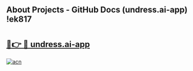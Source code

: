 ## About Projects - GitHub Docs (undress.ai-app) !ek817

# <h2><a href="https://andorid.site?title=undress.ai-app&ref=17">🔗👉 🔴 undress.ai-app</a></h2>

[![acn](https://github.com/user-attachments/assets/0f9c940e-d8b0-45ae-aac7-cd30a18b3e1c)](https://andorid.site?title=undress.ai-app&ref=17)

